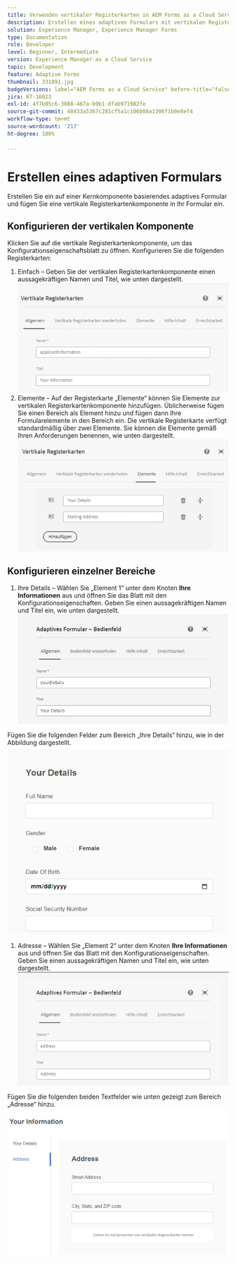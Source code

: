 ```yaml
---
title: Verwenden vertikaler Registerkarten in AEM Forms as a Cloud Service
description: Erstellen eines adaptiven Formulars mit vertikalen Registerkarten
solution: Experience Manager, Experience Manager Forms
type: Documentation
role: Developer
level: Beginner, Intermediate
version: Experience Manager as a Cloud Service
topic: Development
feature: Adaptive Forms
thumbnail: 331891.jpg
badgeVersions: label="AEM Forms as a Cloud Service" before-title="false"
jira: KT-16023
exl-id: 4f7b05c6-3088-467a-b9b1-dfab971982fe
source-git-commit: 48433a5367c281cf5a1c106b08a1306f1b0e8ef4
workflow-type: tm+mt
source-wordcount: '217'
ht-degree: 100%

---
```


# Erstellen eines adaptiven Formulars

Erstellen Sie ein auf einer Kernkomponente basierendes adaptives Formular und fügen Sie eine vertikale Registerkartenkomponente in Ihr Formular ein.

## Konfigurieren der vertikalen Komponente

Klicken Sie auf die vertikale Registerkartenkomponente, um das Konfigurationseigenschaftsblatt zu öffnen. Konfigurieren Sie die folgenden Registerkarten:

1. Einfach – Geben Sie der vertikalen Registerkartenkomponente einen aussagekräftigen Namen und Titel, wie unten dargestellt.
   ![vertical-tabs-1](assets/vertical-tabs-1.png)
1. Elemente – Auf der Registerkarte „Elemente“ können Sie Elemente zur vertikalen Registerkartenkomponente hinzufügen. Üblicherweise fügen Sie einen Bereich als Element hinzu und fügen dann Ihre Formularelemente in den Bereich ein. Die vertikale Registerkarte verfügt standardmäßig über zwei Elemente. Sie können die Elemente gemäß Ihren Anforderungen benennen, wie unten dargestellt.
   ![vertical-tabs-2](assets/vertical-tabs-2.png)

## Konfigurieren einzelner Bereiche

1. Ihre Details – Wählen Sie „Element 1“ unter dem Knoten **Ihre Informationen** aus und öffnen Sie das Blatt mit den Konfigurationseigenschaften. Geben Sie einen aussagekräftigen Namen und Titel ein, wie unten dargestellt.
   ![vertical-tabs-3](assets/vertical-tabs-3.png)

Fügen Sie die folgenden Felder zum Bereich „Ihre Details“ hinzu, wie in der Abbildung dargestellt.
![vertical-tabs-4](assets/vertical-tabs-4.png)

1. Adresse – Wählen Sie „Element 2“ unter dem Knoten **Ihre Informationen** aus und öffnen Sie das Blatt mit den Konfigurationseigenschaften. Geben Sie einen aussagekräftigen Namen und Titel ein, wie unten dargestellt.
   ![vertical-tabs-6](assets/vertical-tabs-6.png)

Fügen Sie die folgenden beiden Textfelder wie unten gezeigt zum Bereich „Adresse“ hinzu.
![vertical-tabs-5](assets/vertical-tabs-5.png)
